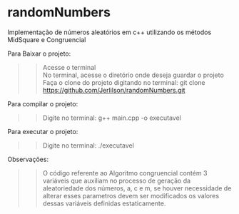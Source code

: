 # randomNumbers
Implementação de números aleatórios em c++ utilizando os métodos MidSquare e Congruencial

Para Baixar o projeto:

>> Acesse o terminal <br />
>> No terminal, acesse o diretório onde deseja guardar o projeto <br />
>> Faça o clone do projeto digitando no terminal: git clone https://github.com/Jerlilson/randomNumbers.git 

Para compilar o projeto:

>> Digite no terminal: g++ main.cpp -o executavel

Para executar o projeto:

>> Digite no terminal: ./executavel

Observações:

>> O código referente ao Algoritmo congruencial contém 3 variáveis que auxiliam no processo de geração da aleatoriedade dos 
números, a, c e m, se houver necessidade de alterar esses parametros devem ser modificados os valores dessas variáveis definidas estaticamente.  


